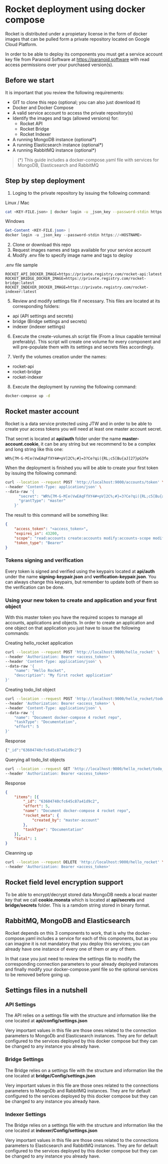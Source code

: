 # Rocket deployment using docker compose

Rocket is distributed under a propietary license in the form of docker images that can be pulled form a private repository located on Google Cloud Platform.

In order to be able to deploy its components you must get a service account key file from Paranoid Software at https://paranoid.software with read access permissions over your purchased version(s).

## Before we start

It is important that you review the following requirements:

- GIT to clone this repo (optional; you can also just download it)
- Docker and Docker Compose
- A valid service account to access the private repository(s)
- Identify the images and tags (allowed versions) for:
  - Rocket API
  - Rocket Bridge
  - Rocket Indexer
- A running MongoDB instance (optional*)
- A running Elasticsearch instance (optional*)
- A running RabbitMQ instance (optional*)

> (*) This guide includes a docker-compose.yaml file with services for MongoDB, Elasticsearch and RabbitMQ

## Step by step deployment

1. Loging to the private repository by issuing the following command:

Linux / Mac
```bash
cat <KEY-FILE.json> | docker login -u _json_key --password-stdin https://<HOSTNAME>
```

Windows

```powershell
Get-Content <KEY-FILE.json> |
docker login -u _json_key --password-stdin https://<HOSTNAME>
```

2. Clone or download this repo
3. Request images names and tags available for your service account
4. Modify .env file to specify image name and tags to deploy

.env file sample

```
ROCKET_API_DOCKER_IMAGE=https://private.registry.com/rocket-api:latest
ROCKET_BRIDGE_DOCKER_IMAGE=https://private.registry.com/rocket-bridge:latest
ROCKET_INDEXER_DOCKER_IMAGE=https://private.registry.com/rocket-indexer:latest
```

5. Review and modify settings file if necessary. This files are located at its corresponding folders:

  - api (API settings and secrets)
  - bridge (Bridge settings and secrets)
  - indexer (indexer settings)

6. Execute the create-volumes.sh script file (From a linux capable terminal preferably). This script will create one volume for every component and will pre-populate them with its settings and secrets files accordingly.

7. Verify the volumes creation under the names:

  - rocket-api
  - rocket-bridge
  - rocket-indexer

8. Execute the deployment by running the following command:

```bash
docker-compose up -d
```

## Rocket master account

Rocket is a data service protected using JTW and in order to be able to create your access tokens you will need at least one master account secret.

That secret is located at **api/auth** folder under the name **master-account.cookie**, it can be any string but we recommend to be a complex and long string like this one:

```
WR%{7M-G-M[e(VwEAqFfXY4#+pV]2C%;#}=3?Ce?qi({RL;c5[Bu{aJ]27}pG3fe
```

When the deployment is finished you will be able to create your first token by issuing the following command:

```bash
curl --location --request POST 'http://localhost:9000/accounts/token' \
--header 'Content-Type: application/json' \
--data-raw '{
      "secret": "WR%{7M-G-M[e(VwEAqFfXY4#+pV]2C%;#}=3?Ce?qi({RL;c5[Bu{aJ]27}pG3fe",
      "grantType": "master"
    }'
```

The result to this command will be something like:

```json
{
	"access_token": "<access_token>",
	"expires_in": 43200,
	"scope": "read:accounts create:accounts modify:accounts-scope modify:accounts-applications-scope delete:accounts read:applications create:applications modify:applications delete:applications read:objects-meta modify:objects-meta read:objects create:objects modify:objects delete:objects",
	"token_type": "Bearer"
}
```

### Tokens signing and verification

Every token is signed and verified using the keypairs located at **api/auth** under the name **signing-keypair.json** and **verification-keypair.json**. You can always change this keypairs, but remember to update both of them so the verification can be done.

### Using your new token to create and application and your first object

With this master token you have the required scopes to manage all accounts, applications and objects. In order to create an application and one object on that application you just have to issue the following commands:

Creating hello_rocket application

```bash
curl --location --request POST 'http://localhost:9000/hello_rocket' \
--header 'Authorization: Bearer <access_token>' \
--header 'Content-Type: application/json' \
--data-raw '{
    "name": "Hello Rocket",
    "description": "My first rocket application"
}'
```

Creating todo_list object

```bash
curl --location --request POST 'http://localhost:9000/hello_rocket/todo_list' \
--header 'Authorization: Bearer <access_token>' \
--header 'Content-Type: application/json' \
--data-raw '{
    "name": "Document docker-compose 4 rocket repo",
    "taskType": "Documentation",
    "effort": 5
}'
```

Response

```bash
{"_id":"63604740cfc645c87a41d9c2"}
```

Querying all todo_list objects

```bash
curl --location --request GET 'http://localhost:9000/hello_rocket/todo_list' \
--header 'Authorization: Bearer <access_token>'
```

Response

```json
{
	"items": [{
		"_id": "63604740cfc645c87a41d9c2",
		"effort": 5,
		"name": "Document docker-compose 4 rocket repo",
		"rocket_meta": {
			"created_by": "master-account"
		},
		"taskType": "Documentation"
	}],
	"total": 1
}
```

Cleanning up

```bash
curl --location --request DELETE 'http://localhost:9000/hello_rocket' \
--header 'Authorization: Bearer <access_token>'
```

## Rocket field level encryption support

To be able to encrypt/decrypt stored data MongoDB needs a local master key that we call **cookie.monsta** which is located at **api/secrets** and **bridge/secrets** folder. This is a ramdom string stored in binary format.

## RabbitMQ, MongoDB and Elasticsearch

Rocket depends on this 3 components to work, that is why the docker-compose.yaml includes a service for each of this components, but as you can imagine it is not mandatory that you deploy this services; you can already have one instance of every one of them or any of them. 

In that case you just need to review the settings file to modify the corresponding connection parameters to your already deployed instances and finally modify your docker-compose.yaml file so the optional services to be removed before going up.

## Settings files in a nutshell

### API Settings

The API relies on a settings file with the structure and information like the one located at **api/config/settings.json**

Very important values in this file are those ones related to the connection parameters to MongoDb and Elasticsearch instances. They are for default configured to the services deployed by this docker compose but they can be changed to any instance you already have.

### Bridge Settings

The Bridge relies on a settings file with the structure and information like the one located at **bridge/Config/settings.json**

Very important values in this file are those ones related to the connections parameters to MongoDb and RabbitMQ instances. They are for default configured to the services deployed by this docker compose but they can be changed to any instance you already have.

### Indexer Settings

The Bridge relies on a settings file with the structure and information like the one located at **indexer/Config/settings.json**

Very important values in this file are those ones related to the connections parameters to Elasticsearch and RabbitMQ instances. They are for default configured to the services deployed by this docker compose but they can be changed to any instance you already have.
